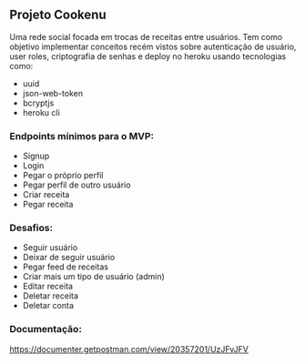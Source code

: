 ## Projeto Cookenu
Uma rede social focada em trocas de receitas entre usuários. Tem como objetivo implementar conceitos recém vistos sobre autenticação de usuário, user roles, criptografia de senhas e deploy no heroku usando tecnologias como:
 - uuid
 - json-web-token
 - bcryptjs
 - heroku cli

### Endpoints mínimos para o MVP:
 - Signup
 - Login
 - Pegar o próprio perfil
 - Pegar perfil de outro usuário
 - Criar receita
 - Pegar receita

### Desafios:
 - Seguir usuário
 - Deixar de seguir usuário
 - Pegar feed de receitas
 - Criar mais um tipo de usuário (admin)
 - Editar receita
 - Deletar receita
 - Deletar conta

### Documentação:
https://documenter.getpostman.com/view/20357201/UzJFvJFV
